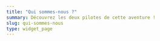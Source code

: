 ```yaml
---
title: "Qui sommes-nous ?"
summary: Découvrez les deux pilotes de cette aventure !
slug: qui-sommes-nous
type: widget_page
---
```

